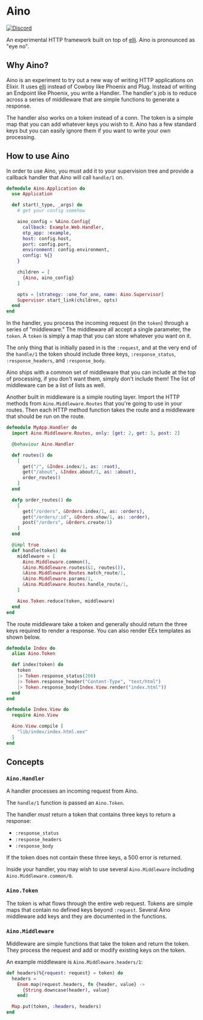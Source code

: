 # Aino

[![Discord](https://img.shields.io/badge/chat-discord-7289da.svg)](https://discord.gg/wVDSWJ2EjE)

An experimental HTTP framework built on top of [elli][elli]. Aino is pronounced as "eye no".

## Why Aino?

Aino is an experiment to try out a new way of writing HTTP applications on Elixir. It uses [elli][elli] instead of Cowboy like Phoenix and Plug. Instead of writing an Endpoint like Phoenix, you write a Handler. The handler's job is to reduce across a series of middleware that are simple functions to generate a response.

The handler also works on a token instead of a conn. The token is a simple map that you can add whatever keys you wish to it. Aino has a few standard keys but you can easily ignore them if you want to write your own processing.

## How to use Aino

In order to use Aino, you must add it to your supervision tree and provide a callback handler that Aino will call `handle/1` on.

```elixir
defmodule Aino.Application do
  use Application

  def start(_type, _args) do
    # get your config somehow

    aino_config = %Aino.Config{
      callback: Example.Web.Handler,
      otp_app: :example,
      host: config.host,
      port: config.port,
      environment: config.environment,
      config: %{}
    }

    children = [
      {Aino, aino_config}
    ]

    opts = [strategy: :one_for_one, name: Aino.Supervisor]
    Supervisor.start_link(children, opts)
  end
end
```

In the handler, you process the incoming request (in the `token`) through a series of "middleware." The middleware all accept a single parameter, the `token`. A `token` is simply a map that you can store whatever you want on it.

The only thing that is initially pased in is the `:request`, and at the very end of the `handle/1` the token should include three keys, `:response_status`, `:response_headers`, and `:response_body`.

Aino ships with a common set of middleware that you can include at the top of processing, if you don't want them, simply don't include them! The list of middleware can be a list of lists as well.

Another built in middleware is a simple routing layer. Import the HTTP methods from `Aino.Middleware.Routes` that you're going to use in your routes. Then each HTTP method function takes the route and a middleware that should be run on the route.

```elixir
defmodule MyApp.Handler do
  import Aino.Middleware.Routes, only: [get: 2, get: 3, post: 2]

  @behaviour Aino.Handler

  def routes() do
    [
      get("/", &Index.index/1, as: :root),
      get("/about", &Index.about/1, as: :about),
      order_routes()
    ]
  end

  defp order_routes() do
    [
      get("/orders", &Orders.index/1, as: :orders),
      get("/orders/:id", &Orders.show/1, as: :order),
      post("/orders", &Orders.create/1)
    ]
  end

  @impl true
  def handle(token) do
    middleware = [
      Aino.Middleware.common(),
      &Aino.Middleware.routes(&1, routes()),
      &Aino.Middleware.Routes.match_route/1,
      &Aino.Middleware.params/1,
      &Aino.Middleware.Routes.handle_route/1,
    ]

    Aino.Token.reduce(token, middleware)
  end
end
```

The route middleware take a token and generally should return the three keys required to render a response. You can also render EEx templates as shown below.

```elixir
defmodule Index do
  alias Aino.Token

  def index(token) do
    token
    |> Token.response_status(200)
    |> Token.response_header("Content-Type", "text/html")
    |> Token.response_body(Index.View.render("index.html"))
  end
end

defmodule Index.View do
  require Aino.View

  Aino.View.compile [
    "lib/index/index.html.eex"
  ]
end
```

## Concepts

### `Aino.Handler`

A handler processes an incoming request from Aino.

The `handle/1` function is passed an `Aino.Token`.

The handler _must_ return a token that contains three keys to return a response:

- `:response_status`
- `:response_headers`
- `:response_body`

If the token does not contain these three keys, a 500 error is returned.

Inside your handler, you may wish to use several `Aino.Middleware` including
`Aino.Middleware.common/0`.

### `Aino.Token`

The token is what flows through the entire web request. Tokens are simple maps
that contain no defined keys beyond `:request`. Several Aino middleware add
keys and they are documented in the functions.


### `Aino.Middleware`

Middleware are simple functions that take the token and return the token. They process
the request and add or modify existing keys on the token.

An example middleware is `Aino.Middleware.headers/1`:

```elixir
def headers(%{request: request} = token) do
  headers =
    Enum.map(request.headers, fn {header, value} ->
      {String.downcase(header), value}
    end)

  Map.put(token, :headers, headers)
end
```

[elli]: https://github.com/elli-lib/elli
